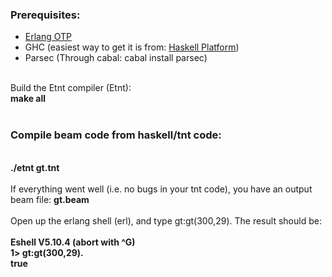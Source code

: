 <h3>Prerequisites:</h3>
<ul>
    <li>
        <a href="https://www.erlang-solutions.com/downloads/download-erlang-otp">Erlang OTP</a>
    </li>
    <li>
        GHC (easiest way to get it is from: <a href="https://www.haskell.org/platform/">Haskell Platform</a>)
    </li>
    <li>
        Parsec (Through cabal: cabal install parsec)
    </li>
</ul>
<br/>
Build the Etnt compiler (Etnt):
<br/>
<strong>make all</strong>
<br/>
<br/>
<h3>Compile beam code from haskell/tnt code:</h3>
<br/>
<strong>./etnt gt.tnt</strong>
<br/>
<br/>
If everything went well (i.e. no bugs in your tnt code), you have an output beam file: <strong>gt.beam</strong>
<br/>
<br/>
Open up the erlang shell (erl), and type gt:gt(300,29). The result should be:
<br/>
<br/>
<strong>
Eshell V5.10.4  (abort with ^G)
<br/>
1> gt:gt(300,29).
<br/>
true
<br/>
</strong>
